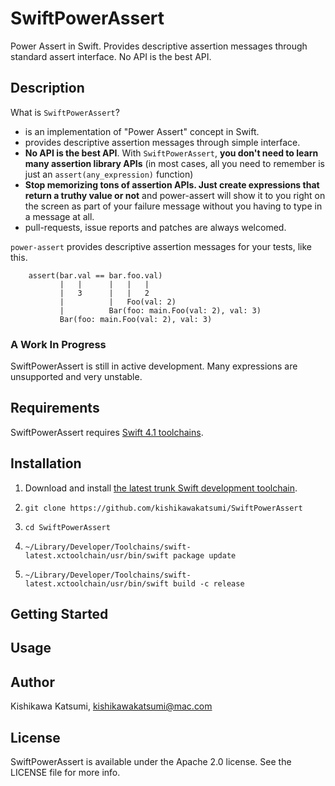 # SwiftPowerAssert

Power Assert in Swift. Provides descriptive assertion messages through standard assert interface. No API is the best API.

Description
---------------------------------------

What is `SwiftPowerAssert`?

 * is an implementation of "Power Assert" concept in Swift.
 * provides descriptive assertion messages through simple interface.
 * __No API is the best API__. With `SwiftPowerAssert`, __you don't need to learn many assertion library APIs__ (in most cases, all you need to remember is just an `assert(any_expression)` function)
 * __Stop memorizing tons of assertion APIs. Just create expressions that return a truthy value or not__ and power-assert will show it to you right on the screen as part of your failure message without you having to type in a message at all.
 * pull-requests, issue reports and patches are always welcomed.


`power-assert` provides descriptive assertion messages for your tests, like this.

        assert(bar.val == bar.foo.val)
               |   |      |   |   |
               |   3      |   |   2
               |          |   Foo(val: 2)
               |          Bar(foo: main.Foo(val: 2), val: 3)
               Bar(foo: main.Foo(val: 2), val: 3)

### A Work In Progress
SwiftPowerAssert is still in active development. Many expressions are unsupported and very unstable.

Requirements
---------------------------------------
SwiftPowerAssert requires [Swift 4.1 toolchains](https://swift.org/download/#snapshots).

Installation
---------------------------------------
1. Download and install [the latest trunk Swift development toolchain](https://swift.org/download/#snapshots).
1. ```shell
   git clone https://github.com/kishikawakatsumi/SwiftPowerAssert
   ```
1. ```shell
   cd SwiftPowerAssert
   ```
1. ```shell
   ~/Library/Developer/Toolchains/swift-latest.xctoolchain/usr/bin/swift package update
   ```
1. ```shell
   ~/Library/Developer/Toolchains/swift-latest.xctoolchain/usr/bin/swift build -c release
   ```

Getting Started
---------------------------------------

Usage
---------------------------------------

Author
---------------------------------------
Kishikawa Katsumi, kishikawakatsumi@mac.com

License
---------------------------------------
SwiftPowerAssert is available under the Apache 2.0 license. See the LICENSE file for more info.
